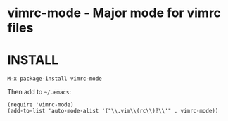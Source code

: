 # vimrc-mode - Major mode for vimrc files

# INSTALL

    M-x package-install vimrc-mode

Then add to `~/.emacs`:

    (require 'vimrc-mode)
    (add-to-list 'auto-mode-alist '("\\.vim\\(rc\\)?\\'" . vimrc-mode))
